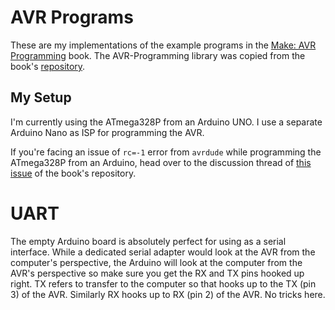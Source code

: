 # AVR Programs
These are my implementations of the example programs in the [Make: AVR Programming](https://www.oreilly.com/library/view/make-avr-programming/9781449356484/)
book. The AVR-Programming library was copied from the book's [repository](https://github.com/hexagon5un/AVR-Programming).

## My Setup
I'm currently using the ATmega328P from an Arduino UNO. I use a separate Arduino Nano as ISP for programming the AVR.

If you're facing an issue of `rc=-1` error from `avrdude` while programming the ATmega328P from an Arduino, head over to
the discussion thread of [this issue](https://github.com/hexagon5un/AVR-Programming/issues/24) of the book's repository.

# UART
The empty Arduino board is absolutely perfect for using as a serial interface. While a dedicated serial adapter would
look at the AVR from the computer's perspective, the Arduino will look at the computer from the AVR's perspective so
make sure you get the RX and TX pins hooked up right. TX refers to transfer to the computer so that hooks up to the TX
(pin 3) of the AVR. Similarly RX hooks up to RX (pin 2) of the AVR. No tricks here.
